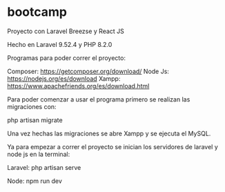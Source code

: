 # bootcamp
Proyecto con Laravel Breezse y React JS

Hecho en Laravel 9.52.4 y PHP 8.2.0

Programas para poder correr el proyecto:

Composer: https://getcomposer.org/download/
Node Js: https://nodejs.org/es/download
Xampp: https://www.apachefriends.org/es/download.html


Para poder comenzar a usar el programa primero se realizan las migraciones con:

php artisan migrate

Una vez hechas las migraciones se abre Xampp y se ejecuta el MySQL.

Ya para empezar a correr el proyecto se inician los servidores de laravel y node js en la terminal:


Laravel:
php artisan serve


Node: 
npm run dev
